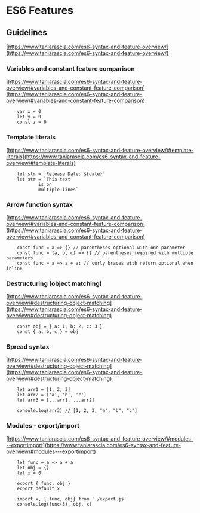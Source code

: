 # ES6 Features

## Guidelines

[https://www.taniarascia.com/es6-syntax-and-feature-overview/](https://www.taniarascia.com/es6-syntax-and-feature-overview/)

### Variables and constant feature comparison

[https://www.taniarascia.com/es6-syntax-and-feature-overview/#variables-and-constant-feature-comparison](https://www.taniarascia.com/es6-syntax-and-feature-overview/#variables-and-constant-feature-comparison)

```
    var x = 0
    let y = 0
    const z = 0
```

### Template literals

[https://www.taniarascia.com/es6-syntax-and-feature-overview/#template-literals](https://www.taniarascia.com/es6-syntax-and-feature-overview/#template-literals)

```
    let str = `Release Date: ${date}`
    let str = `This text
            is on
            multiple lines`
```

### Arrow function syntax

[https://www.taniarascia.com/es6-syntax-and-feature-overview/#variables-and-constant-feature-comparison](https://www.taniarascia.com/es6-syntax-and-feature-overview/#variables-and-constant-feature-comparison)

```
    const func = a => {} // parentheses optional with one parameter
    const func = (a, b, c) => {} // parentheses required with multiple parameters
    const func = a => a + a; // curly braces with return optional when inline
```

### Destructuring (object matching)

[https://www.taniarascia.com/es6-syntax-and-feature-overview/#destructuring-object-matching](https://www.taniarascia.com/es6-syntax-and-feature-overview/#destructuring-object-matching)

```
    const obj = { a: 1, b: 2, c: 3 }
    const { a, b, c } = obj
```

### Spread syntax

[https://www.taniarascia.com/es6-syntax-and-feature-overview/#destructuring-object-matching](https://www.taniarascia.com/es6-syntax-and-feature-overview/#destructuring-object-matching)

```
    let arr1 = [1, 2, 3]
    let arr2 = ['a', 'b', 'c']
    let arr3 = [...arr1, ...arr2]

    console.log(arr3) // [1, 2, 3, "a", "b", "c"]
```

### Modules - export/import

[https://www.taniarascia.com/es6-syntax-and-feature-overview/#modules---exportimport](https://www.taniarascia.com/es6-syntax-and-feature-overview/#modules---exportimport)

```
    let func = a => a + a
    let obj = {}
    let x = 0

    export { func, obj }
    export default x
```

```
    import x, { func, obj} from './export.js'
    console.log(func(3), obj, x)
```
